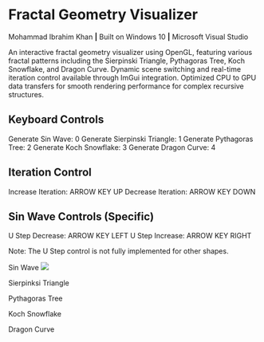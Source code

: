# Fractal Geometry Visualizer <br>
Mohammad Ibrahim Khan **|** Built on Windows 10 **|** Microsoft Visual Studio <br>

An interactive fractal geometry visualizer using OpenGL, featuring various fractal patterns including
the Sierpinski Triangle, Pythagoras Tree, Koch Snowflake, and Dragon Curve.
Dynamic scene switching and real-time iteration control available through ImGui integration.
Optimized CPU to GPU data transfers for smooth rendering performance for complex recursive structures.
## Keyboard Controls

Generate Sin Wave: 0
Generate Sierpinski Triangle: 1
Generate Pythagoras Tree: 2
Generate Koch Snowflake: 3
Generate Dragon Curve: 4

## Iteration Control

Increase Iteration: ARROW KEY UP
Decrease Iteration: ARROW KEY DOWN

## Sin Wave Controls (Specific)

U Step Decrease: ARROW KEY LEFT
U Step Increase: ARROW KEY RIGHT

Note: The U Step control is not fully implemented for other shapes.

Sin Wave
![](https://github.com/IbyCodes/Fractal-Geometry-Visualizer/blob/master/sinwave.gif)

Sierpinksi Triangle


Pythagoras Tree


Koch Snowflake


Dragon Curve


